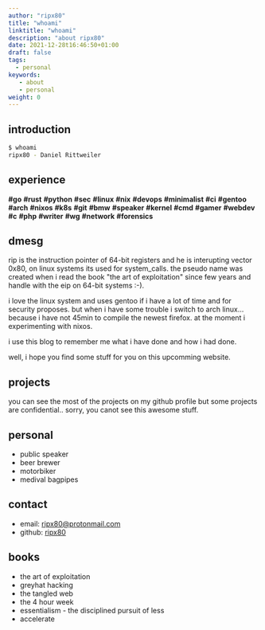```yaml
---
author: "ripx80"
title: "whoami"
linktitle: "whoami"
description: "about ripx80"
date: 2021-12-28t16:46:50+01:00
draft: false
tags:
  - personal
keywords:
   - about
   - personal
weight: 0
---
```


## introduction

```sh
$ whoami
ripx80 - Daniel Rittweiler
```

## experience

**#go** **#rust** **#python** **#sec** **#linux** **#nix** **#devops** **#minimalist**
**#ci** **#gentoo** **#arch** **#nixos** **#k8s** **#git** **#bmw** **#speaker** **#kernel**
**#cmd** **#gamer** **#webdev** **#c** **#php** **#writer** **#wg** **#network** **#forensics**

## dmesg

rip is the instruction pointer of 64-bit registers and he is interupting vector 0x80, on linux systems its used for system_calls.
the pseudo name was created when i read the book "the art of exploitation" since few years and handle with the eip on 64-bit systems :-).

i love the linux system and uses gentoo if i have a lot of time and for security proposes. but when i have some trouble i switch to arch linux...
because i have not 45min to compile the newest firefox. at the moment i experimenting with nixos.

i use this blog to remember me what i have done and how i had done.

well, i hope you find some stuff for you on this upcomming website.

## projects

you can see the most of the projects on my github profile but some projects are confidential.. sorry, you canot see this awesome stuff.

## personal

- public speaker
- beer brewer
- motorbiker
- medival bagpipes

## contact

- email: <ripx80@protonmail.com>
- github: [ripx80](https://github.com/ripx80)

## books

- the art of exploitation
- greyhat hacking
- the tangled web
- the 4 hour week
- essentialism - the disciplined pursuit of less
- accelerate
